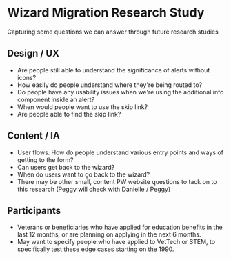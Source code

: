 # Wizard Migration Research Study
Capturing some questions we can answer through future research studies

## Design / UX
- Are people still able to understand the significance of alerts without icons?
- How easily do people understand where they're being routed to?
- Do people have any usability issues when we're using the additional info component inside an alert?
- When would people want to use the skip link?
- Are people able to find the skip link?

## Content / IA
- User flows. How do people understand various entry points and ways of getting to the form?
- Can users get back to the wizard?
- When do users want to go back to the wizard?
- There may be other small, content PW website questions to tack on to this research (Peggy will check with Danielle / Peggy)

## Participants
- Veterans or beneficiaries who have applied for education benefits in the last 12 months, or are planning on applying in the next 6 months.
- May want to specify people who have applied to VetTech or STEM, to specifically test these edge cases starting on the 1990.
